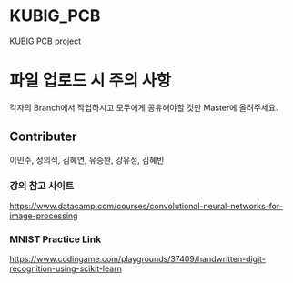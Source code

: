 # KUBIG_PCB
KUBIG PCB project

# 파일 업로드 시 주의 사항
각자의 Branch에서 작업하시고 모두에게 공유해야할 것만 Master에 올려주세요.

## Contributer
이민수, 정의석, 김혜연, 유승완, 강유정, 김혜빈

### 강의 참고 사이트
https://www.datacamp.com/courses/convolutional-neural-networks-for-image-processing

### MNIST Practice Link
https://www.codingame.com/playgrounds/37409/handwritten-digit-recognition-using-scikit-learn


